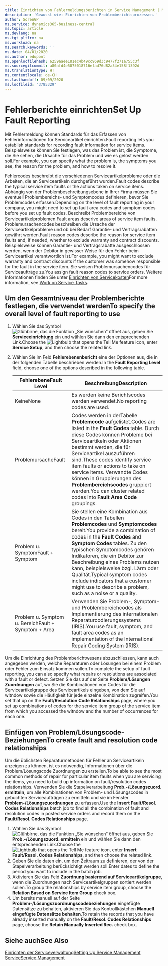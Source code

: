 ```yaml
---
title: Einrichten von Fehlermeldungsberichten in Service Management | Microsoft Docs
description: 'Gewusst wie: Einrichten von Problemberichtsprozessen.'
author: SorenGP
ms.service: dynamics365-business-central
ms.topic: article
ms.devlang: na
ms.tgt_pltfrm: na
ms.workload: na
ms.search.keywords: ''
ms.date: 04/01/2020
ms.author: edupont
ms.openlocfilehash: 6259aaee181ec4b49cc969d3c9477f271a755c3f
ms.sourcegitcommit: a80afd4e5075018716efad76d82a54e158f1392d
ms.translationtype: HT
ms.contentlocale: de-CH
ms.lasthandoff: 09/09/2020
ms.locfileid: "3785329"
---
```

# <a name="set-up-fault-reporting"></a><span data-ttu-id="edb3f-103">Fehlerberichte einrichten</span><span class="sxs-lookup"><span data-stu-id="edb3f-103">Set Up Fault Reporting</span></span>
<span data-ttu-id="edb3f-104">Mit Fehlermeldung können Standards für das Erfassen von Fehlerinformationen für Serviceartikel einrichten.</span><span class="sxs-lookup"><span data-stu-id="edb3f-104">Fault reporting lets you establish standards for recording fault information for service items.</span></span> <span data-ttu-id="edb3f-105">Beispielsweise können Sie festlegen, was das Problem ist, die Symptome, die Sie sehen, die Ursache für das Problem und wie es gelöst werden soll.</span><span class="sxs-lookup"><span data-stu-id="edb3f-105">For example, you can specify what the problem is, the symptoms you see, the reason for the problem, and how to resolve it.</span></span>  

<span data-ttu-id="edb3f-106">Fehlercodes beschreibt die verschiedenen Serviceartikelprobleme oder die Arbeiten, die an Serviceartikeln durchgeführt wurden.</span><span class="sxs-lookup"><span data-stu-id="edb3f-106">Fault codes describe the typical service item faults or the actions taken on service items.</span></span> <span data-ttu-id="edb3f-107">Abhängig von der Problembeschreibungsebene in Ihrer Firma müssen Sie eventuell Problembereichs- und Symptomcodes definieren, bevor Sie Problemcodes erfassen.</span><span class="sxs-lookup"><span data-stu-id="edb3f-107">Depending on the level of fault reporting in your company, you might need to set up fault area codes and symptom codes before you set up fault codes.</span></span> <span data-ttu-id="edb3f-108">Beschreibt Problembereiche von Serviceartikelproblemen.</span><span class="sxs-lookup"><span data-stu-id="edb3f-108">Fault areas descrive areas of service item faults.</span></span> <span data-ttu-id="edb3f-109">Problemursachencodes beschreiben die Ursache der Serviceartikelprobleme und ob bei Bedarf Garantie- und Vertragsrabatten gewährt werden.</span><span class="sxs-lookup"><span data-stu-id="edb3f-109">Fault reason codes describe the reason for service item faults and, if needed, whether to exclude warranty and contract discounts.</span></span> <span data-ttu-id="edb3f-110">Beispielsweise können Garantie- und Vertragsrabatte ausgeschlossen werden, wenn der Debitor in gewisser Weise für den Fehler beim Serviceartikel verantwortlich ist.</span><span class="sxs-lookup"><span data-stu-id="edb3f-110">For example, you might want to exclude warranty and contract discounts if the customer was somehow responsible for the fault in the service item.</span></span> <span data-ttu-id="edb3f-111">Sie weisen Problemursachencodes für Serviceaufträge zu.</span><span class="sxs-lookup"><span data-stu-id="edb3f-111">You assign fault reason codes to service orders.</span></span> <span data-ttu-id="edb3f-112">Weitere Informationen finden Sie unter [Einrichten von Servicekosten](service-how-to-work-on-service-tasks.md)</span><span class="sxs-lookup"><span data-stu-id="edb3f-112">For more information, see [Work on Service Tasks](service-how-to-work-on-service-tasks.md).</span></span>  

## <a name="to-specify-the-overall-level-of-fault-reporting-to-use"></a><span data-ttu-id="edb3f-113">Um den Gesamtniveau der Problemberichte festlegen, die verwendet werden</span><span class="sxs-lookup"><span data-stu-id="edb3f-113">To specify the overall level of fault reporting to use</span></span>
1. <span data-ttu-id="edb3f-114">Wählen Sie das Symbol ![Glühbirne, das die Funktion „Sie wünschen“ öffnet](media/ui-search/search_small.png "Tell Me-Funktion") aus, geben Sie **Serviceeinrichtung** ein und wählen Sie dann den entsprechenden Link.</span><span class="sxs-lookup"><span data-stu-id="edb3f-114">Choose the ![Lightbulb that opens the Tell Me feature](media/ui-search/search_small.png "Tell me what you want to do") icon, enter **Service Setup**, and then choose the related link.</span></span>
2. <span data-ttu-id="edb3f-115">Wählen Sie im Feld **Fehlerebenenbericht** eine der Optionen aus, die in der folgenden Tabelle beschrieben werden.</span><span class="sxs-lookup"><span data-stu-id="edb3f-115">In the **Fault Reporting Level** field, choose one of the options described in the following table.</span></span>  

    |<span data-ttu-id="edb3f-116">**Fehlerebene**</span><span class="sxs-lookup"><span data-stu-id="edb3f-116">**Fault Level**</span></span>|<span data-ttu-id="edb3f-117">**Beschreibung**</span><span class="sxs-lookup"><span data-stu-id="edb3f-117">**Description**</span></span>|  
    |------------|-------------|  
    |<span data-ttu-id="edb3f-118">Keine</span><span class="sxs-lookup"><span data-stu-id="edb3f-118">None</span></span> | <span data-ttu-id="edb3f-119">Es werden keine Berichtscodes werden verwendet.</span><span class="sxs-lookup"><span data-stu-id="edb3f-119">No reporting codes are used.</span></span>|  
    |<span data-ttu-id="edb3f-120">Problemursache</span><span class="sxs-lookup"><span data-stu-id="edb3f-120">Fault</span></span> | <span data-ttu-id="edb3f-121">Codes werden in derTabelle **Problemcode** aufgelistet.</span><span class="sxs-lookup"><span data-stu-id="edb3f-121">Codes are listed in the **Fault Codes** table.</span></span> <span data-ttu-id="edb3f-122">Durch diese Codes können Probleme bei Serviceartikeln oder Aktionen bestimmt werden, die für Serviceartikel auszuführen sind.</span><span class="sxs-lookup"><span data-stu-id="edb3f-122">These codes identify service item faults or actions to take on service items.</span></span> <span data-ttu-id="edb3f-123">Verwandte Codes können in Gruppierungen des **Problembereichscodes** gruppiert werden.</span><span class="sxs-lookup"><span data-stu-id="edb3f-123">You can cluster related codes into **Fault Area Code** groupings.</span></span>|  
    |<span data-ttu-id="edb3f-124">Problem u. Symptom</span><span class="sxs-lookup"><span data-stu-id="edb3f-124">Fault + Symptom</span></span> | <span data-ttu-id="edb3f-125">Sie stellen eine Kombination aus Codes in den Tabellen **Problemcodes** und **Symptomcodes** bereit.</span><span class="sxs-lookup"><span data-stu-id="edb3f-125">You provide a combination of codes in the **Fault Codes** and **Symptom Codes** tables.</span></span> <span data-ttu-id="edb3f-126">Zu den typischen Symptomcodes gehören Indikatoren, die ein Debitor zur Beschreibung eines Problems nutzen kann, beispielsweise bzgl. Lärm oder Qualität.</span><span class="sxs-lookup"><span data-stu-id="edb3f-126">Typical symptom codes include indicators that a customer might use to describe a problem, such as a noise or a quality.</span></span>|  
    |<span data-ttu-id="edb3f-127">Problem u. Symptom u. Bereich</span><span class="sxs-lookup"><span data-stu-id="edb3f-127">Fault + Symptom + Area</span></span> | <span data-ttu-id="edb3f-128">Verwenden Sie Problem-, Symptom- und Problembereichcodes als Implementierung des internationalen Reparaturcodierungssystems (IRIS).</span><span class="sxs-lookup"><span data-stu-id="edb3f-128">You use fault, symptom, and fault area codes as an implementation of the International Repair Coding System (IRIS).</span></span>|  

<span data-ttu-id="edb3f-129">Um die Einrichtung des Problemberichtwesens abzuschliessen, kann auch angegeben werden, welche Reparaturen oder Lösungen bei einem Problem oder Fehler zum Einsatz kommen sollen.</span><span class="sxs-lookup"><span data-stu-id="edb3f-129">To complete the setup of fault reporting, you can also specify what repairs or resolutions are associated with a fault or defect.</span></span> <span data-ttu-id="edb3f-130">Setzen Sie das auf der Seite **Problem/Lösungen Zuordnungen** auf, wo Sie die Kombinationen von Codes für die Serviceartikelgruppe des Serviceartikels eingeben, von dem Sie auf witndow sowie die Häufigkeit für jede einzelne Kombination zugreifen.</span><span class="sxs-lookup"><span data-stu-id="edb3f-130">You set that up on the **Fault/Resolution Code Relationships** page, where you set up combinations of codes for the service item group of the service item from which you accessed the witndow and the number of occurrences for each one.</span></span>

## <a name="to-create-fault-and-resolution-code-relationships"></a><span data-ttu-id="edb3f-131">Einfügen von Problem/Lösungscode-Beziehungen</span><span class="sxs-lookup"><span data-stu-id="edb3f-131">To create fault and resolution code relationships</span></span>
<!--this needs to go in a working with topic-->
<span data-ttu-id="edb3f-132">Um die üblichsten Reparaturmethoden für Fehler an Serviceartikeln anzeigen zu können, ist es notwendig, Informationen über die Problem/Lösungscode Zuordnungen zu erstellen.</span><span class="sxs-lookup"><span data-stu-id="edb3f-132">To be able to see the most common methods of repair for particular item faults when you are servicing the items, you need to build up information on fault/resolution codes relationships.</span></span> <span data-ttu-id="edb3f-133">Verwenden Sie die Stapelverarbeitung **Prob.-/Lösungszuord. ermitteln**, um alle Kombinationen von Problem- und Lösungscodes in gebuchten Serviceaufträgen zu ermitteln und sie im Fenster **Problem-/Lösungszuordnungen** zu erfassen.</span><span class="sxs-lookup"><span data-stu-id="edb3f-133">Use the **Insert Fault/Resol. Codes Relationships** batch job to find all the combination of fault and resolution codes in posted service orders and record them on the **Fault/Resol. Codes Relationships** page.</span></span>

1. <span data-ttu-id="edb3f-134">Wählen Sie das Symbol ![Glühbirne, das die Funktion „Sie wünschen“ öffnet](media/ui-search/search_small.png "Tell Me-Funktion") aus, geben Sie **Prob.-/Lösungszuord. ermitteln** ein und wählen Sie dann den entsprechenden Link.</span><span class="sxs-lookup"><span data-stu-id="edb3f-134">Choose the ![Lightbulb that opens the Tell Me feature](media/ui-search/search_small.png "Tell me what you want to do") icon, enter **Insert Fault/Resol. Codes Relationships**, and then choose the related link.</span></span>  
2. <span data-ttu-id="edb3f-135">Geben Sie die daten ein, um den Zeitraum zu definieren, der von der Stapelverarbeitung berücksichtigt werden soll.</span><span class="sxs-lookup"><span data-stu-id="edb3f-135">Enter dates to define the period you want to include in the batch job.</span></span>  
3. <span data-ttu-id="edb3f-136">Aktivieren Sie das Feld **Zuordnung basierend auf Serviceartikelgruppe**, wenn die Zuordnungen nach Serviceartikelgruppen sortiert werden sollen.</span><span class="sxs-lookup"><span data-stu-id="edb3f-136">To group the relationships by service item group, choose the **Relation Based on Service Item Group** check box.</span></span>  
4. <span data-ttu-id="edb3f-137">Um bereits manuell auf der Seite **Problem-/Lösungszuordnungscodebeziehungen** eingefügte Datensätze zu behalten, aktivieren Sie das Kontrollkästchen **Manuell eingefügte Datensätze behalten**.</span><span class="sxs-lookup"><span data-stu-id="edb3f-137">To retain the records that you have already inserted manually on the **Fault/Resol. Codes Relationships** page, choose the **Retain Manually Inserted Rec.** check box.</span></span>  

## <a name="see-also"></a><span data-ttu-id="edb3f-138">Siehe auch</span><span class="sxs-lookup"><span data-stu-id="edb3f-138">See Also</span></span>
[<span data-ttu-id="edb3f-139">Einrichten der Serviceverwaltung</span><span class="sxs-lookup"><span data-stu-id="edb3f-139">Setting Up Service Management</span></span>](service-setup-service.md)  
[<span data-ttu-id="edb3f-140">Service</span><span class="sxs-lookup"><span data-stu-id="edb3f-140">Service Management</span></span>](service-service.md)  
